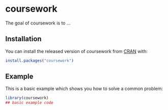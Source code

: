 
# coursework

<!-- badges: start -->
<!-- badges: end -->

The goal of coursework is to ...

## Installation

You can install the released version of coursework from [CRAN](https://CRAN.R-project.org) with:

``` r
install.packages("coursework")
```

## Example

This is a basic example which shows you how to solve a common problem:

``` r
library(coursework)
## basic example code
```

